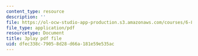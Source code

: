 ```yaml
---
content_type: resource
description: ''
file: https://ol-ocw-studio-app-production.s3.amazonaws.com/courses/6-858-computer-systems-security-fall-2014/dfec338c79058d28d66a181e59e535ac_yRVZPvHYHzw.pdf
file_type: application/pdf
resourcetype: Document
title: 3play pdf file
uid: dfec338c-7905-8d28-d66a-181e59e535ac
---
```

